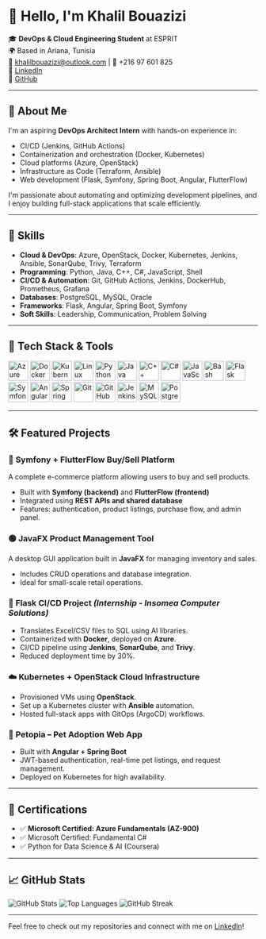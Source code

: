 # 👋 Hello, I'm Khalil Bouazizi

🎓 **DevOps & Cloud Engineering Student** at ESPRIT  
🌍 Based in Ariana, Tunisia  
📧 khalilbouazizi@outlook.com | 📱 +216 97 601 825  
🔗 [LinkedIn](https://www.linkedin.com/in/khalil-bouazizi-617905244/)  
🔗 [GitHub](https://github.com/Khalil-Bouazizi)

---

## 🚀 About Me

I'm an aspiring **DevOps Architect Intern** with hands-on experience in:
- CI/CD (Jenkins, GitHub Actions)
- Containerization and orchestration (Docker, Kubernetes)
- Cloud platforms (Azure, OpenStack)
- Infrastructure as Code (Terraform, Ansible)
- Web development (Flask, Symfony, Spring Boot, Angular, FlutterFlow)

I'm passionate about automating and optimizing development pipelines, and I enjoy building full-stack applications that scale efficiently.

---

## 🧠 Skills

- **Cloud & DevOps**: Azure, OpenStack, Docker, Kubernetes, Jenkins, Ansible, SonarQube, Trivy, Terraform  
- **Programming**: Python, Java, C++, C#, JavaScript, Shell  
- **CI/CD & Automation**: Git, GitHub Actions, Jenkins, DockerHub, Prometheus, Grafana  
- **Databases**: PostgreSQL, MySQL, Oracle  
- **Frameworks**: Flask, Angular, Spring Boot, Symfony  
- **Soft Skills**: Leadership, Communication, Problem Solving

---

## 🧰 Tech Stack & Tools

<p align="left">
  <!-- Cloud & DevOps -->
  <img src="https://cdn.jsdelivr.net/gh/devicons/devicon/icons/azure/azure-original.svg" width="40" alt="Azure"/>
  <img src="https://cdn.jsdelivr.net/gh/devicons/devicon/icons/docker/docker-original.svg" width="40" alt="Docker"/>
  <img src="https://cdn.jsdelivr.net/gh/devicons/devicon/icons/kubernetes/kubernetes-plain.svg" width="40" alt="Kubernetes"/>
  <img src="https://cdn.jsdelivr.net/gh/devicons/devicon/icons/linux/linux-original.svg" width="40" alt="Linux"/>

  <!-- Programming -->
  <img src="https://cdn.jsdelivr.net/gh/devicons/devicon/icons/python/python-original.svg" width="40" alt="Python"/>
  <img src="https://cdn.jsdelivr.net/gh/devicons/devicon/icons/java/java-original.svg" width="40" alt="Java"/>
  <img src="https://cdn.jsdelivr.net/gh/devicons/devicon/icons/cplusplus/cplusplus-original.svg" width="40" alt="C++"/>
  <img src="https://cdn.jsdelivr.net/gh/devicons/devicon/icons/csharp/csharp-original.svg" width="40" alt="C#"/>
  <img src="https://cdn.jsdelivr.net/gh/devicons/devicon/icons/javascript/javascript-original.svg" width="40" alt="JavaScript"/>
  <img src="https://cdn.jsdelivr.net/gh/devicons/devicon/icons/bash/bash-original.svg" width="40" alt="Bash"/>

  <!-- Frameworks -->
  <img src="https://cdn.jsdelivr.net/gh/devicons/devicon/icons/flask/flask-original.svg" width="40" alt="Flask"/>
  <img src="https://cdn.jsdelivr.net/gh/devicons/devicon/icons/symfony/symfony-original.svg" width="40" alt="Symfony"/>
  <img src="https://cdn.jsdelivr.net/gh/devicons/devicon/icons/angularjs/angularjs-original.svg" width="40" alt="Angular"/>
  <img src="https://cdn.jsdelivr.net/gh/devicons/devicon/icons/spring/spring-original.svg" width="40" alt="Spring Boot"/>

  <!-- Tools -->
  <img src="https://cdn.jsdelivr.net/gh/devicons/devicon/icons/git/git-original.svg" width="40" alt="Git"/>
  <img src="https://cdn.jsdelivr.net/gh/devicons/devicon/icons/github/github-original.svg" width="40" alt="GitHub"/>
  <img src="https://cdn.jsdelivr.net/gh/devicons/devicon/icons/jenkins/jenkins-original.svg" width="40" alt="Jenkins"/>
  <img src="https://cdn.jsdelivr.net/gh/devicons/devicon/icons/mysql/mysql-original.svg" width="40" alt="MySQL"/>
  <img src="https://cdn.jsdelivr.net/gh/devicons/devicon/icons/postgresql/postgresql-original.svg" width="40" alt="PostgreSQL"/>
</p>

---

## 🛠️ Featured Projects

### 🔷 **Symfony + FlutterFlow Buy/Sell Platform**
A complete e-commerce platform allowing users to buy and sell products.
- Built with **Symfony (backend)** and **FlutterFlow (frontend)**
- Integrated using **REST APIs and shared database**
- Features: authentication, product listings, purchase flow, and admin panel.

### 🟢 **JavaFX Product Management Tool**
A desktop GUI application built in **JavaFX** for managing inventory and sales.
- Includes CRUD operations and database integration.
- Ideal for small-scale retail operations.

### 🐍 **Flask CI/CD Project** *(Internship - Insomea Computer Solutions)*
- Translates Excel/CSV files to SQL using AI libraries.
- Containerized with **Docker**, deployed on **Azure**.
- CI/CD pipeline using **Jenkins**, **SonarQube**, and **Trivy**.
- Reduced deployment time by 30%.

### ☁️ **Kubernetes + OpenStack Cloud Infrastructure**
- Provisioned VMs using **OpenStack**.
- Set up a Kubernetes cluster with **Ansible** automation.
- Hosted full-stack apps with GitOps (ArgoCD) workflows.

### 🐾 **Petopia** – Pet Adoption Web App
- Built with **Angular + Spring Boot**
- JWT-based authentication, real-time pet listings, and request management.
- Deployed on Kubernetes for high availability.

---

## 📜 Certifications

- ✅ **Microsoft Certified: Azure Fundamentals (AZ-900)**  
- ✅ Microsoft Certified: Fundamental C#  
- ✅ Python for Data Science & AI (Coursera)

---

## 📈 GitHub Stats

![GitHub Stats](https://github-readme-stats.vercel.app/api?username=Khalil-Bouazizi&show_icons=true&theme=radical)
![Top Languages](https://github-readme-stats.vercel.app/api/top-langs/?username=Khalil-Bouazizi&layout=compact&theme=radical)
![GitHub Streak](https://github-readme-streak-stats.herokuapp.com/?user=Khalil-Bouazizi&theme=radical)

---

Feel free to check out my repositories and connect with me on [LinkedIn](https://www.linkedin.com/in/khalil-bouazizi-617905244/)!
